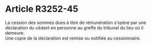 # Article R3252-45

  
La cession des sommes dues à titre de rémunération s'opère par une déclaration du cédant en personne au greffe du tribunal du lieu où il demeure.   
Une copie de la déclaration est remise ou notifiée au cessionnaire.